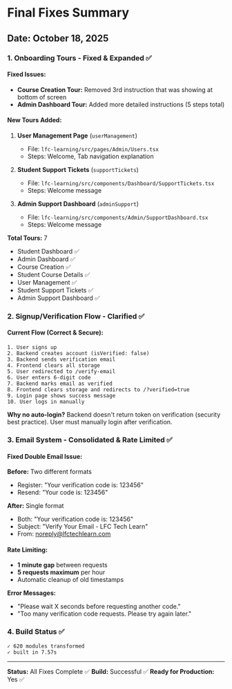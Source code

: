 # Final Fixes Summary

## Date: October 18, 2025

### 1. Onboarding Tours - Fixed & Expanded ✅

#### Fixed Issues:
- **Course Creation Tour:** Removed 3rd instruction that was showing at bottom of screen
- **Admin Dashboard Tour:** Added more detailed instructions (5 steps total)

#### New Tours Added:
1. **User Management Page** (`userManagement`)
   - File: `lfc-learning/src/pages/Admin/Users.tsx`
   - Steps: Welcome, Tab navigation explanation

2. **Student Support Tickets** (`supportTickets`)
   - File: `lfc-learning/src/components/Dashboard/SupportTickets.tsx`
   - Steps: Welcome message

3. **Admin Support Dashboard** (`adminSupport`)
   - File: `lfc-learning/src/components/Admin/SupportDashboard.tsx`
   - Steps: Welcome message

**Total Tours:** 7
- Student Dashboard ✅
- Admin Dashboard ✅
- Course Creation ✅
- Student Course Details ✅
- User Management ✅
- Student Support Tickets ✅
- Admin Support Dashboard ✅

### 2. Signup/Verification Flow - Clarified ✅

#### Current Flow (Correct & Secure):
```
1. User signs up
2. Backend creates account (isVerified: false)
3. Backend sends verification email
4. Frontend clears all storage
5. User redirected to /verify-email
6. User enters 6-digit code
7. Backend marks email as verified
8. Frontend clears storage and redirects to /?verified=true
9. Login page shows success message
10. User logs in manually
```

**Why no auto-login?** Backend doesn't return token on verification (security best practice). User must manually login after verification.

### 3. Email System - Consolidated & Rate Limited ✅

#### Fixed Double Email Issue:
**Before:** Two different formats
- Register: "Your verification code is: 123456"
- Resend: "Your code is: 123456"

**After:** Single format
- Both: "Your verification code is: 123456"
- Subject: "Verify Your Email - LFC Tech Learn"
- From: noreply@lfctechlearn.com

#### Rate Limiting:
- **1 minute gap** between requests
- **5 requests maximum** per hour
- Automatic cleanup of old timestamps

**Error Messages:**
- "Please wait X seconds before requesting another code."
- "Too many verification code requests. Please try again later."

### 4. Build Status ✅

```
✓ 620 modules transformed
✓ built in 7.57s
```

---

**Status:** All Fixes Complete ✅
**Build:** Successful ✅
**Ready for Production:** Yes ✅

